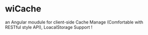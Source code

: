 # wiCache
an Angular moudule for client-side Cache Manage (Comfortable with RESTful style API), LoacalStorage Support !
